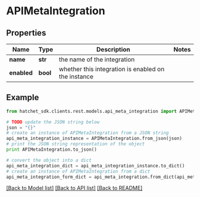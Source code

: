# APIMetaIntegration


## Properties

Name | Type | Description | Notes
------------ | ------------- | ------------- | -------------
**name** | **str** | the name of the integration | 
**enabled** | **bool** | whether this integration is enabled on the instance | 

## Example

```python
from hatchet_sdk.clients.rest.models.api_meta_integration import APIMetaIntegration

# TODO update the JSON string below
json = "{}"
# create an instance of APIMetaIntegration from a JSON string
api_meta_integration_instance = APIMetaIntegration.from_json(json)
# print the JSON string representation of the object
print APIMetaIntegration.to_json()

# convert the object into a dict
api_meta_integration_dict = api_meta_integration_instance.to_dict()
# create an instance of APIMetaIntegration from a dict
api_meta_integration_form_dict = api_meta_integration.from_dict(api_meta_integration_dict)
```
[[Back to Model list]](../README.md#documentation-for-models) [[Back to API list]](../README.md#documentation-for-api-endpoints) [[Back to README]](../README.md)
